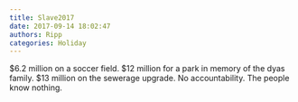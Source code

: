 ```yaml
---
title: Slave2017
date: 2017-09-14 18:02:47
authors: Ripp
categories: Holiday
---
```


 $6.2 million on a soccer field.
$12 million for a park in memory of the dyas family.
$13 million on the sewerage upgrade.
No accountability.
The people know nothing.